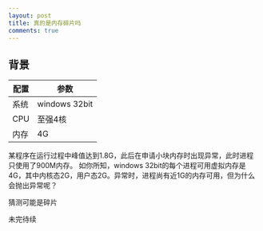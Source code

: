 ```yaml
---
layout: post
title: 真的是内存碎片吗
comments: true
---
```



## 背景 

|配置|参数|
|----|---------|
|系统|windows 32bit|
|CPU|至强4核|
|内存|4G|

某程序在运行过程中峰值达到1.8G，此后在申请小块内存时出现异常，此时进程只使用了900M内存。
如你所知，windows 32bit的每个进程可用虚拟内存是4G，其中内核态2G，用户态2G。异常时，进程尚有近1G的内存可用，但为什么会抛出异常呢？

猜测可能是碎片


未完待续


